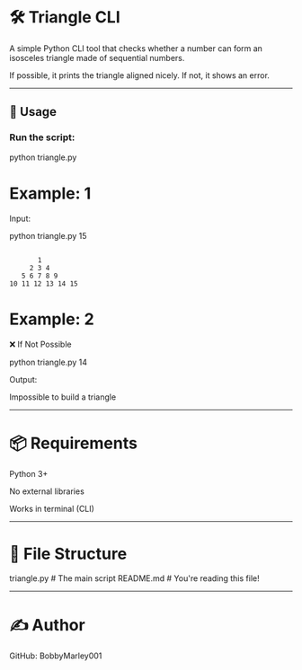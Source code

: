 # 🛠️ Triangle CLI

A simple Python CLI tool that checks whether a number can form an isosceles triangle made of sequential numbers.

If possible, it prints the triangle aligned nicely. If not, it shows an error.

---

## 🚀 Usage

### Run the script:

python triangle.py <number>

# Example: 1

Input: 

python triangle.py 15


```Output:

       1       
     2 3 4 
   5 6 7 8 9   
10 11 12 13 14 15
```
# Example: 2 

❌ If Not Possible

python triangle.py 14

Output:

Impossible to build a triangle

---

# 📦 Requirements

Python 3+

No external libraries

Works in terminal (CLI)

---

# 📁 File Structure

triangle.py       # The main script
README.md         # You're reading this file!

---

# ✍️ Author

GitHub: BobbyMarley001
